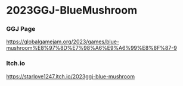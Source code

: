 # 2023GGJ-BlueMushroom

### GGJ Page
https://globalgamejam.org/2023/games/blue-mushroom%E8%97%8D%E7%98%A6%E9%A6%99%E8%8F%87-9

### Itch.io
https://starlove1247.itch.io/2023ggj-blue-mushroom

